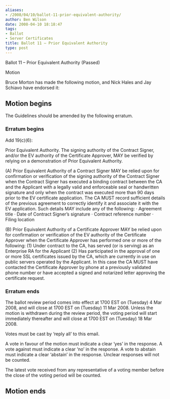 ```yaml
---
aliases:
- /2008/04/10/ballot-11-prior-equivalent-authority/
author: Ben Wilson
date: 2008-04-10 18:18:47
tags:
- Ballot
- Server Certificates
title: Ballot 11 – Prior Equivalent Authority
type: post
---
```


Ballot 11 – Prior Equivalent Authority (Passed)

Motion

Bruce Morton has made the following motion, and Nick Hales and Jay Schiavo have endorsed it:

## Motion begins

The Guidelines should be amended by the following erratum.

### Erratum begins

Add 19(c)(6):

Prior Equivalent Authority. The signing authority of the Contract Signer, and/or the EV authority of the Certificate Approver, MAY be verified by relying on a demonstration of Prior Equivalent Authority.

(A) Prior Equivalent Authority of a Contract Signer MAY be relied upon for confirmation or verification of the signing authority of the Contract Signer when the Contract Signer has executed a binding contract between the CA and the Applicant with a legally valid and enforceable seal or handwritten signature and only when the contract was executed more than 90 days prior to the EV certificate application. The CA MUST record sufficient details of the previous agreement to correctly identify it and associate it with the EV application. Such details MAY include any of the following: · Agreement title · Date of Contract Signer’s signature · Contract reference number · Filing location

(B) Prior Equivalent Authority of a Certificate Approver MAY be relied upon for confirmation or verification of the EV authority of the Certificate Approver when the Certificate Approver has performed one or more of the following: (1) Under contract to the CA, has served (or is serving) as an Enterprise RA for the Applicant (2) Has participated in the approval of one or more SSL certificates issued by the CA, which are currently in use on public servers operated by the Applicant. In this case the CA MUST have contacted the Certificate Approver by phone at a previously validated phone number or have accepted a signed and notarized letter approving the certificate request.

### Erratum ends

The ballot review period comes into effect at 1700 EST on (Tuesday) 4 Mar 2008, and will close at 1700 EST on (Tuesday) 11 Mar 2008. Unless the motion is withdrawn during the review period, the voting period will start immediately thereafter and will close at 1700 EST on (Tuesday) 18 Mar 2008.

Votes must be cast by ‘reply all’ to this email.

A vote in favour of the motion must indicate a clear ‘yes’ in the response. A vote against must indicate a clear ‘no’ in the response. A vote to abstain must indicate a clear ‘abstain’ in the response. Unclear responses will not be counted.

The latest vote received from any representative of a voting member before the close of the voting period will be counted.

## Motion ends